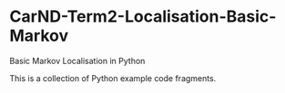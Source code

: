 # CarND-Term2-Localisation-Basic-Markov
Basic Markov Localisation in Python

This is a collection of Python example code fragments.
